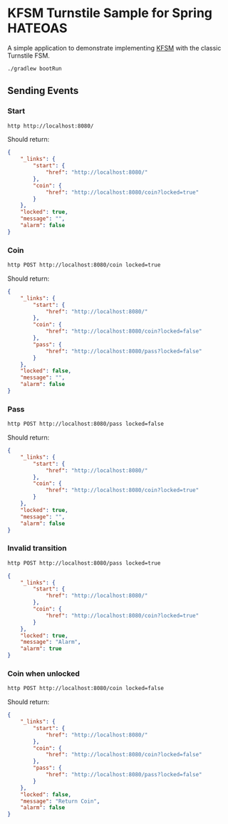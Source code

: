 # KFSM Turnstile Sample for Spring HATEOAS

A simple application to demonstrate implementing [KFSM](https://github.com/open-jumpco/kfsm) with the classic Turnstile FSM.

```bash
./gradlew bootRun
```
## Sending Events

### Start
```bash
http http://localhost:8080/
```
Should return:
```json
{
    "_links": {
        "start": {
            "href": "http://localhost:8080/"
        },
        "coin": {
            "href": "http://localhost:8080/coin?locked=true"
        }
    },
    "locked": true,
    "message": "",
    "alarm": false
}
```

### Coin
```bash
http POST http://localhost:8080/coin locked=true
```
Should return:
```json
{
    "_links": {
        "start": {
            "href": "http://localhost:8080/"
        },
        "coin": {
            "href": "http://localhost:8080/coin?locked=false"
        },
        "pass": {
            "href": "http://localhost:8080/pass?locked=false"
        }
    },
    "locked": false,
    "message": "",
    "alarm": false
}
```

### Pass
```bash
http POST http://localhost:8080/pass locked=false
```
Should return:
```json
{
    "_links": {
        "start": {
            "href": "http://localhost:8080/"
        },
        "coin": {
            "href": "http://localhost:8080/coin?locked=true"
        }
    },
    "locked": true,
    "message": "",
    "alarm": false
}
```

### Invalid transition
```bash
http POST http://localhost:8080/pass locked=true
```

```json
{
    "_links": {
        "start": {
            "href": "http://localhost:8080/"
        },
        "coin": {
            "href": "http://localhost:8080/coin?locked=true"
        }
    },
    "locked": true,
    "message": "Alarm",
    "alarm": true
}
```

### Coin when unlocked
```bash
http POST http://localhost:8080/coin locked=false
```
Should return:
```json
{
    "_links": {
        "start": {
            "href": "http://localhost:8080/"
        },
        "coin": {
            "href": "http://localhost:8080/coin?locked=false"
        },
        "pass": {
            "href": "http://localhost:8080/pass?locked=false"
        }
    },
    "locked": false,
    "message": "Return Coin",
    "alarm": false
}
```
